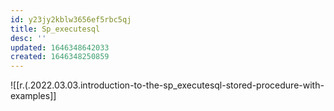 ```yaml
---
id: y23jy2kblw3656ef5rbc5qj
title: Sp_executesql
desc: ''
updated: 1646348642033
created: 1646348250859
---
```


![[r.(.2022.03.03.introduction-to-the-sp_executesql-stored-procedure-with-examples]]
